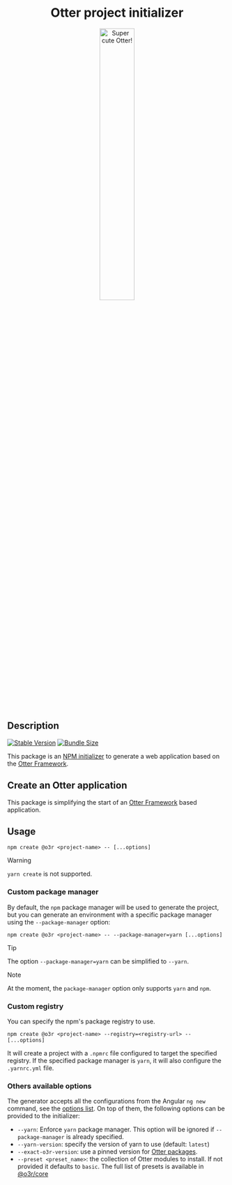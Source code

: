 <h1 align="center">Otter project initializer</h1>
<p align="center">
  <img src="https://raw.githubusercontent.com/AmadeusITGroup/otter/main/assets/logo/otter.png" alt="Super cute Otter!" width="40%"/>
</p>

## Description

[![Stable Version](https://img.shields.io/npm/v/@o3r/create?style=for-the-badge)](https://www.npmjs.com/package/@o3r/create)
[![Bundle Size](https://img.shields.io/bundlephobia/min/@o3r/create?color=green&style=for-the-badge)](https://www.npmjs.com/package/@o3r/create)

This package is an [NPM initializer](https://docs.npmjs.com/cli/v8/commands/npm-init) to generate a web application based on the [Otter Framework](https://github.com/AmadeusITGroup/otter).

## Create an Otter application

This package is simplifying the start of an [Otter Framework](https://github.com/AmadeusITGroup/otter) based application.

## Usage

```shell
npm create @o3r <project-name> -- [...options]
```

> [!WARNING]
> `yarn create` is not supported.

### Custom package manager

By default, the `npm` package manager will be used to generate the project, but you can generate an environment with a specific package manager using the `--package-manager` option:

```shell
npm create @o3r <project-name> -- --package-manager=yarn [...options]
```

> [!TIP]
> The option `--package-manager=yarn` can be simplified to `--yarn`.

> [!NOTE]
> At the moment, the `package-manager` option only supports `yarn` and `npm`.

### Custom registry

You can specify the npm's package registry to use.

```shell
npm create @o3r <project-name> --registry=<registry-url> -- [...options]
```

It will create a project with a `.npmrc` file configured to target the specified registry.
If the specified package manager is `yarn`, it will also configure the `.yarnrc.yml` file.

### Others available options

The generator accepts all the configurations from the Angular `ng new` command, see the [options list](https://angular.io/cli/new#options).
On top of them, the following options can be provided to the initializer:

- `--yarn`: Enforce `yarn` package manager. This option will be ignored if `--package-manager` is already specified.
- `--yarn-version`: specify the version of yarn to use (default: `latest`)
- `--exact-o3r-version`: use a pinned version for [Otter packages](https://github.com/AmadeusITGroup/otter/blob/main/docs/README.md).
- `--preset <preset_name>`: the collection of Otter modules to install. If not provided it defaults to `basic`. The full list of presets is available in [@o3r/core](https://www.npmjs.com/package/@o3r/core#presets)
